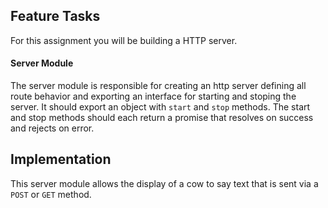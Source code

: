## Feature Tasks
For this assignment you will be building a HTTP server.
#### Server Module
The server module is responsible for creating an http server defining all route behavior and exporting an interface for starting and stoping the server. It should export an object with `start` and `stop` methods. The start and stop methods should each return a promise that resolves on success and rejects on error.

## Implementation
This server module allows the display of a cow to say text that is sent via a `POST` or `GET` method. 